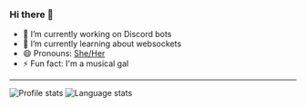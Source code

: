 ### Hi there 👋

- 🔭 I’m currently working on Discord bots
- 🌱 I’m currently learning about websockets
- 😄 Pronouns: [She/Her](http://pronoun.is/she)
- ⚡ Fun fact: I'm a musical gal

<!-- [Check out my blog!](https://issy.dev/) -->

---

<div>
  <img alt="Profile stats" src="https://github-readme-stats.vercel.app/api?username=issy&show_icons=true&count_private=true&include_all_commits=true&title_color=58aa6ff&icon_color=1f6feb&text_color=c3d1d9&bg_color=0d1117&hide_border=true"/>
  <img alt="Language stats" src="https://github-readme-stats.vercel.app/api/top-langs/?username=issy&layout=compact&title_color=58aa6ff&icon_color=1f6feb&text_color=c3d1d9&bg_color=0d1117&hide_border=true"/>
</div>
